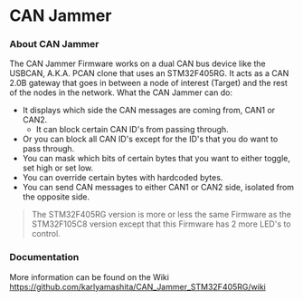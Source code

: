# CAN Jammer

### About CAN Jammer
The CAN Jammer Firmware works on a dual CAN bus device like the USBCAN, A.K.A. PCAN clone that uses an STM32F405RG. It acts as a CAN 2.0B gateway that goes in between a node of interest (Target) and the rest of the nodes in the network. 
What the CAN Jammer can do:<br>
* It displays which side the CAN messages are coming from, CAN1 or CAN2.
  * It can block certain CAN ID's from passing through.
* Or you can block all CAN ID's except for the ID's that you do want to pass through.
* You can mask which bits of certain bytes that you want to either toggle, set high or set low.
* You can override certain bytes with hardcoded bytes.
* You can send CAN messages to either CAN1 or CAN2 side, isolated from the opposite side.

>The STM32F405RG version is more or less the same Firmware as the STM32F105C8 version except that this Firmware has 2 more LED's to control.

### Documentation
More information can be found on the Wiki https://github.com/karlyamashita/CAN_Jammer_STM32F405RG/wiki




